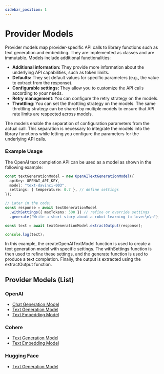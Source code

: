 ```yaml
---
sidebar_position: 1
---
```


# Provider Models

Provider models map provider-specific API calls to library functions such as text generation and embedding. They are implemented as classes and are immutable. Models include additional functionalities:

- **Additional information:** They provide more information about the underlying API capabilities, such as token limits.
- **Defaults:** They set default values for specific parameters (e.g., the value to extract from the response).
- **Configurable settings:** They allow you to customize the API calls according to your needs.
- **Retry management**: You can configure the retry strategy on the models.
- **Throttling**: You can set the throttling strategy on the models. The same throttling strategy can be shared by multiple models to ensure that API rate limits are respected across models.

The models enable the separation of configuration parameters from the actual call. This separation is necessary to integrate the models into the library functions while letting you configure the parameters for the underlying API calls.

### Example Usage

The OpenAI text completion API can be used as a model as shown in the following example:

```ts
const textGenerationModel = new OpenAITextGenerationModel({
  apiKey: OPENAI_API_KEY,
  model: "text-davinci-003",
  settings: { temperature: 0.7 }, // define settings
});

// Later in the code:
const response = await textGenerationModel
  .withSettings({ maxTokens: 500 }) // refine or override settings
  .generate("Write a short story about a robot learning to love:\n\n");

const text = await textGenerationModel.extractOutput(response);

console.log(text);
```

In this example, the createOpenAITextModel function is used to create a text generation model with specific settings. The withSettings function is then used to refine these settings, and the generate function is used to produce a text completion. Finally, the output is extracted using the extractOutput function.

## Provider Models (List)

### OpenAI

- [Chat Generation Model](/api/classes/provider_openai.OpenAIChatModel)
- [Text Generation Model](/api/classes/provider_openai.OpenAITextGenerationModel)
- [Text Embedding Model](/api/classes/provider_openai.OpenAITextEmbeddingModel)

### Cohere

- [Text Generation Model](/api/classes/provider_cohere.CohereTextGenerationModel)
- [Text Embedding Model](/api/classes/provider_cohere.CohereTextEmbeddingModel)

### Hugging Face

- [Text Generation Model](/api/classes/provider_huggingface.HuggingFaceTextGenerationModel)
